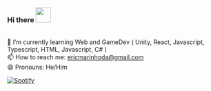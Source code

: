 ### Hi there <img src="https://github.githubassets.com/images/mona-whisper.gif" width="35">
<br>🌱 I’m currently learning Web and GameDev ( Unity, React, Javascript, Typescript, HTML, Javascript, C# )
<br>📫 How to reach me: ericmarinhoda@gmail.com
<br>😄 Pronouns: He/Him

[![Spotify](https://spotify-now-playing-1nquwxzpv-ericmarinho.vercel.app/api/spotify)](https://open.spotify.com/user/hlmj5gicn1xn70llpweyksrxq)